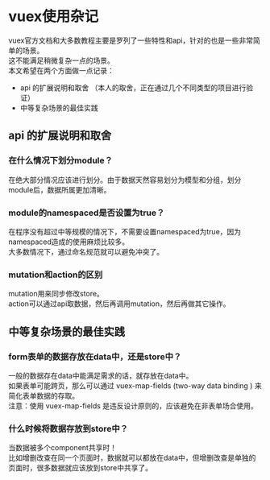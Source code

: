 # vuex使用杂记

vuex官方文档和大多数教程主要是罗列了一些特性和api，针对的也是一些非常简单的场景。  
这不能满足稍微复杂一点的场景。  
本文希望在两个方面做一点记录：
* api 的扩展说明和取舍 （本人的取舍，正在通过几个不同类型的项目进行验证）
* 中等复杂场景的最佳实践

## api 的扩展说明和取舍

### 在什么情况下划分module？

在绝大部分情况应该进行划分。由于数据天然容易划分为模型和分组，划分module后，数据所属更加清晰。

### module的namespaced是否设置为true？

在程序没有超过中等规模的情况下，不需要设置namespaced为true，因为namespaced造成的使用麻烦比较多。  
大多数情况下，通过命名规范就可以避免冲突了。

### mutation和action的区别

mutation用来同步修改store。  
action可以通过api取数据，然后再调用mutation，然后再做其它操作。

## 中等复杂场景的最佳实践

### form表单的数据存放在data中，还是store中？

一般的数据存在data中能满足需求的话，就存放在data中。  
如果表单可能跨页，那么可以通过 vuex-map-fields (two-way data binding ) 来简化表单数据的存取。  
注意：使用 vuex-map-fields 是违反设计原则的，应该避免在非表单场合使用。

### 什么时候将数据存放到store中？

当数据被多个component共享时！  
比如增删改查在同一个页面时，数据就可以都放在data中，但增删改查是单独的页面时，很多数据就应该放到store中共享了。  


